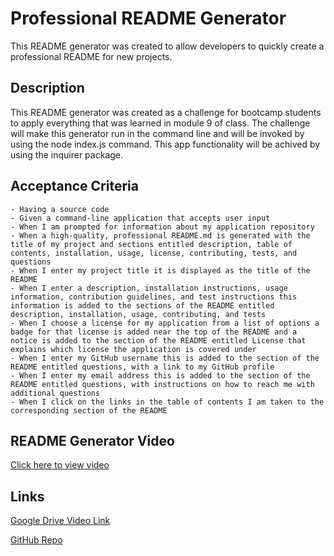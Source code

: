 # Professional README Generator

This README generator was created to allow developers to quickly create a professional README for new projects.
## Description

This README generator was created as a challenge for bootcamp students to apply everything that was learned in module 9 of class. The challenge will make this generator run in the command line and will be invoked by using the node index.js command. This app functionality will be achived by using the inquirer package.

## Acceptance Criteria

    - Having a source code
    - Given a command-line application that accepts user input
    - When I am prompted for information about my application repository
    - When a high-quality, professional README.md is generated with the title of my project and sections entitled description, table of contents, installation, usage, license, contributing, tests, and questions
    - When I enter my project title it is displayed as the title of the README
    - When I enter a description, installation instructions, usage information, contribution guidelines, and test instructions this information is added to the sections of the README entitled description, installation, usage, contributing, and tests
    - When I choose a license for my application from a list of options a badge for that license is added near the top of the README and a notice is added to the section of the README entitled License that explains which license the application is covered under
    - When I enter my GitHub username this is added to the section of the README entitled questions, with a link to my GitHub profile
    - When I enter my email address this is added to the section of the README entitled questions, with instructions on how to reach me with additional questions
    - When I click on the links in the table of contents I am taken to the corresponding section of the README

## README Generator Video

[Click here to view video](./zoniaramirez_professional-readme-generator.mp4)




## Links

[Google Drive Video Link](https://drive.google.com/file/d/1OpPZIsM82Aej9w5AJT0zdBuK1MBCRMvk/view?usp=drive_link)

[GitHub Repo](https://github.com/zoniaramirez/professional-readme-generator)